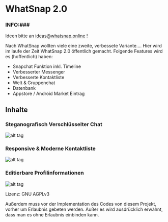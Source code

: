 # WhatSnap 2.0

### INFO:###
Ideen bitte an ideas@whatsnap.online !

Nach WhatSnap wollten viele eine zweite, verbessete Variante....
Hier wird im laufe der Zeit WhatSnap 2.0 öffentlich gemacht.
Folgende Features wird es (hoffentlich) haben:
 - Snapchat Funktion inkl. Timeline
 - Verbesserter Messenger
 - Verbesserte Kontaktliste
 - Welt & Gruppenchat
 - Datenbank
 - Appstore / Android Market Eintrag
 
## Inhalte ##



### Steganografisch Verschlüsselter Chat ###
![alt tag](https://i.gyazo.com/d80ca2dc25b198fe76fad441a25e72d2.png)



### Responsive & Moderne Kontaktliste ###
![alt tag](https://i.gyazo.com/c78949a3aa7161d507b92c583cb64d54.png)



### Editierbare Profilinformationen ###
![alt tag](https://i.gyazo.com/77ec787ccb1eee0db8f6edc6fd1fb88c.png)







Lizenz: GNU AGPLv3

Außerdem muss vor der Implementation des Codes von diesem Projekt,
vorher um Erlaubnis gebeten werden. Außer es wird ausdrücklich erwähnt,
dass man es ohne Erlaubnis einbinden kann.

